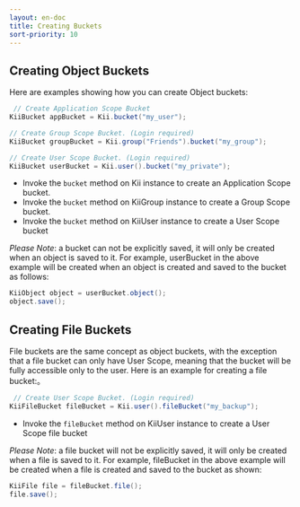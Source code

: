 ```yaml
---
layout: en-doc
title: Creating Buckets
sort-priority: 10
---
```

## Creating Object Buckets

Here are examples showing how you can create Object buckets:

```java
 // Create Application Scope Bucket
KiiBucket appBucket = Kii.bucket("my_user");

// Create Group Scope Bucket. (Login required)
KiiBucket groupBucket = Kii.group("Friends").bucket("my_group");

// Create User Scope Bucket. (Login required)
KiiBucket userBucket = Kii.user().bucket("my_private");
```

 * Invoke the `bucket` method on Kii instance to create an Application Scope bucket.
 * Invoke the `bucket` method on KiiGroup instance to create a Group Scope bucket.
 * Invoke the `bucket` method on KiiUser instance to create a User Scope bucket

*Please Note*: a bucket can not be explicitly saved, it will only be created when an object is saved to it.  For example, userBucket in the above example will be created when an object is created and saved to the bucket as follows:

```java
KiiObject object = userBucket.object();
object.save();
```

## Creating File Buckets

File buckets are the same concept as object buckets, with the exception that a file bucket can only have User Scope, meaning that the bucket will be fully accessible only to the user. Here is an example for creating a file bucket:。

```java
 // Create User Scope Bucket. (Login required)
KiiFileBucket fileBucket = Kii.user().fileBucket("my_backup");
```

 * Invoke the `fileBucket` method on KiiUser instance to create a User Scope file bucket

*Please Note*: a file bucket will not be explicitly saved, it will only be created when a file is saved to it.  For example, fileBucket in the above example will be created when a file is created and saved to the bucket as shown:

```java
KiiFile file = fileBucket.file();
file.save();
```
